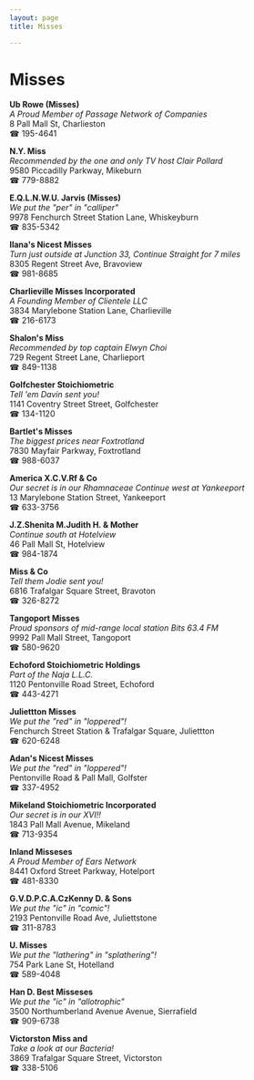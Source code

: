 ```yaml
---
layout: page 
title: Misses

---
```



# Misses


 **Ub Rowe (Misses)**  
_A Proud Member of Passage Network of Companies_  
8 Pall Mall St, Charlieston  
☎ 195-4641

**N.Y. Miss**  
_Recommended by the one and only TV host Clair Pollard_  
9580 Piccadilly Parkway, Mikeburn  
☎ 779-8882

**E.Q.L.N.W.U. Jarvis (Misses)**  
_We put the "per" in "calliper"_  
9978 Fenchurch Street Station Lane, Whiskeyburn  
☎ 835-5342

**Ilana's Nicest Misses**  
_Turn just outside at Junction 33, Continue Straight for 7 miles_  
8305 Regent Street Ave, Bravoview  
☎ 981-8685

**Charlieville Misses Incorporated**  
_A Founding Member of Clientele LLC_  
3834 Marylebone Station Lane, Charlieville  
☎ 216-6173

**Shalon's Miss**  
_Recommended by top captain Elwyn Choi_  
729 Regent Street Lane, Charlieport  
☎ 849-1138

**Golfchester Stoichiometric**  
_Tell 'em Davin sent you!_  
1141 Coventry Street Street, Golfchester  
☎ 134-1120

**Bartlet's Misses**  
_The biggest prices near Foxtrotland_  
7830 Mayfair Parkway, Foxtrotland  
☎ 988-6037

**America X.C.V.Rf & Co**  
_Our secret is in our Rhamnaceae 
Continue west at Yankeeport_  
13 Marylebone Station Street, Yankeeport  
☎ 633-3756

**J.Z.Shenita M.Judith H. & Mother**  
_Continue south at Hotelview_  
46 Pall Mall St, Hotelview  
☎ 984-1874

**Miss & Co**  
_Tell them Jodie sent you!_  
6816 Trafalgar Square Street, Bravoton  
☎ 326-8272

**Tangoport Misses**  
_Proud sponsors of mid-range local station Bits 63.4 FM_  
9992 Pall Mall Street, Tangoport  
☎ 580-9620

**Echoford Stoichiometric Holdings**  
_Part of the Naja L.L.C._  
1120 Pentonville Road Street, Echoford  
☎ 443-4271

**Juliettton Misses**  
_We put the "red" in "loppered"!_  
Fenchurch Street Station & Trafalgar Square, Juliettton  
☎ 620-6248

**Adan's Nicest Misses**  
_We put the "red" in "loppered"!_  
Pentonville Road & Pall Mall, Golfster  
☎ 337-4952

**Mikeland Stoichiometric Incorporated**  
_Our secret is in our XVI!!_  
1843 Pall Mall Avenue, Mikeland  
☎ 713-9354

**Inland Misseses**  
_A Proud Member of Ears Network_  
8441 Oxford Street Parkway, Hotelport  
☎ 481-8330

**G.V.D.P.C.A.CzKenny D. & Sons**  
_We put the "ic" in "comic"!_  
2193 Pentonville Road Ave, Juliettstone  
☎ 311-8783

**U. Misses**  
_We put the "lathering" in "splathering"!_  
754 Park Lane St, Hotelland  
☎ 589-4048

**Han D. Best Misseses**  
_We put the "ic" in "allotrophic"_  
3500 Northumberland Avenue Avenue, Sierrafield  
☎ 909-6738

**Victorston Miss and**  
_Take a look at our Bacteria!_  
3869 Trafalgar Square Street, Victorston  
☎ 338-5106

